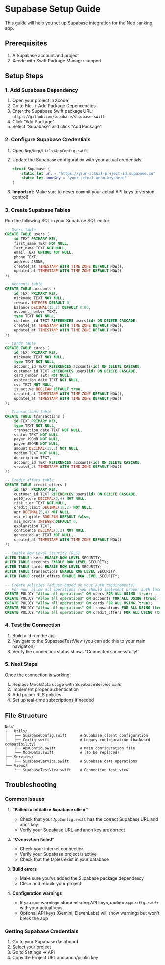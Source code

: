 # Supabase Setup Guide

This guide will help you set up Supabase integration for the Nep banking app.

## Prerequisites

1. A Supabase account and project
2. Xcode with Swift Package Manager support

## Setup Steps

### 1. Add Supabase Dependency

1. Open your project in Xcode
2. Go to File → Add Package Dependencies
3. Enter the Supabase Swift package URL: `https://github.com/supabase/supabase-swift`
4. Click "Add Package"
5. Select "Supabase" and click "Add Package"

### 2. Configure Supabase Credentials

1. Open `Nep/Nep/Utils/AppConfig.swift`
2. Update the Supabase configuration with your actual credentials:
   ```swift
   struct Supabase {
       static let url = "https://your-actual-project-id.supabase.co"
       static let anonKey = "your-actual-anon-key-here"
   }
   ```

3. **Important**: Make sure to never commit your actual API keys to version control!

### 3. Create Supabase Tables

Run the following SQL in your Supabase SQL editor:

```sql
-- Users table
CREATE TABLE users (
    id TEXT PRIMARY KEY,
    first_name TEXT NOT NULL,
    last_name TEXT NOT NULL,
    email TEXT UNIQUE NOT NULL,
    phone TEXT,
    address JSONB,
    created_at TIMESTAMP WITH TIME ZONE DEFAULT NOW(),
    updated_at TIMESTAMP WITH TIME ZONE DEFAULT NOW()
);

-- Accounts table
CREATE TABLE accounts (
    id TEXT PRIMARY KEY,
    nickname TEXT NOT NULL,
    rewards INTEGER DEFAULT 0,
    balance DECIMAL(15,2) DEFAULT 0.00,
    account_number TEXT,
    type TEXT NOT NULL,
    customer_id TEXT REFERENCES users(id) ON DELETE CASCADE,
    created_at TIMESTAMP WITH TIME ZONE DEFAULT NOW(),
    updated_at TIMESTAMP WITH TIME ZONE DEFAULT NOW()
);

-- Cards table
CREATE TABLE cards (
    id TEXT PRIMARY KEY,
    nickname TEXT NOT NULL,
    type TEXT NOT NULL,
    account_id TEXT REFERENCES accounts(id) ON DELETE CASCADE,
    customer_id TEXT REFERENCES users(id) ON DELETE CASCADE,
    card_number TEXT NOT NULL,
    expiration_date TEXT NOT NULL,
    cvc TEXT NOT NULL,
    is_active BOOLEAN DEFAULT true,
    created_at TIMESTAMP WITH TIME ZONE DEFAULT NOW(),
    updated_at TIMESTAMP WITH TIME ZONE DEFAULT NOW()
);

-- Transactions table
CREATE TABLE transactions (
    id TEXT PRIMARY KEY,
    type TEXT NOT NULL,
    transaction_date TEXT NOT NULL,
    status TEXT NOT NULL,
    payer JSONB NOT NULL,
    payee JSONB NOT NULL,
    amount DECIMAL(15,2) NOT NULL,
    medium TEXT NOT NULL,
    description TEXT,
    account_id TEXT REFERENCES accounts(id) ON DELETE CASCADE,
    created_at TIMESTAMP WITH TIME ZONE DEFAULT NOW()
);

-- Credit offers table
CREATE TABLE credit_offers (
    id TEXT PRIMARY KEY,
    customer_id TEXT REFERENCES users(id) ON DELETE CASCADE,
    pd90_score DECIMAL(5,4) NOT NULL,
    risk_tier TEXT NOT NULL,
    credit_limit DECIMAL(15,2) NOT NULL,
    apr DECIMAL(5,4) NOT NULL,
    msi_eligible BOOLEAN DEFAULT false,
    msi_months INTEGER DEFAULT 0,
    explanation TEXT,
    confidence DECIMAL(3,2) NOT NULL,
    generated_at TEXT NOT NULL,
    created_at TIMESTAMP WITH TIME ZONE DEFAULT NOW()
);

-- Enable Row Level Security (RLS)
ALTER TABLE users ENABLE ROW LEVEL SECURITY;
ALTER TABLE accounts ENABLE ROW LEVEL SECURITY;
ALTER TABLE cards ENABLE ROW LEVEL SECURITY;
ALTER TABLE transactions ENABLE ROW LEVEL SECURITY;
ALTER TABLE credit_offers ENABLE ROW LEVEL SECURITY;

-- Create policies (adjust based on your auth requirements)
-- For now, allow all operations (you should implement proper auth later)
CREATE POLICY "Allow all operations" ON users FOR ALL USING (true);
CREATE POLICY "Allow all operations" ON accounts FOR ALL USING (true);
CREATE POLICY "Allow all operations" ON cards FOR ALL USING (true);
CREATE POLICY "Allow all operations" ON transactions FOR ALL USING (true);
CREATE POLICY "Allow all operations" ON credit_offers FOR ALL USING (true);
```

### 4. Test the Connection

1. Build and run the app
2. Navigate to the SupabaseTestView (you can add this to your main navigation)
3. Verify the connection status shows "Connected successfully!"

### 5. Next Steps

Once the connection is working:

1. Replace MockData usage with SupabaseService calls
2. Implement proper authentication
3. Add proper RLS policies
4. Set up real-time subscriptions if needed

## File Structure

```
Nep/
├── Utils/
│   ├── SupabaseConfig.swift      # Supabase client configuration
│   ├── Config.swift              # Legacy configuration (backward compatibility)
│   ├── AppConfig.swift           # Main configuration file
│   └── MockData.swift            # (To be replaced)
├── Services/
│   └── SupabaseService.swift     # Supabase data operations
└── Views/
    └── SupabaseTestView.swift    # Connection test view
```

## Troubleshooting

### Common Issues

1. **"Failed to initialize Supabase client"**
   - Check that your `AppConfig.swift` has the correct Supabase URL and anon key
   - Verify your Supabase URL and anon key are correct

2. **"Connection failed"**
   - Check your internet connection
   - Verify your Supabase project is active
   - Check that the tables exist in your database

3. **Build errors**
   - Make sure you've added the Supabase package dependency
   - Clean and rebuild your project

4. **Configuration warnings**
   - If you see warnings about missing API keys, update `AppConfig.swift` with your actual keys
   - Optional API keys (Gemini, ElevenLabs) will show warnings but won't break the app

### Getting Supabase Credentials

1. Go to your Supabase dashboard
2. Select your project
3. Go to Settings → API
4. Copy the Project URL and anon/public key
